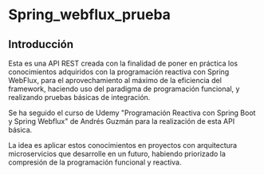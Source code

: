 # Spring_webflux_prueba
## Introducción
Esta es una API REST creada con la finalidad de poner en práctica los conocimientos adquiridos con la programación reactiva con Spring WebFlux, para el aprovechamiento al máximo de la eficiencia del framework, haciendo uso del paradigma de programación funcional, y realizando pruebas básicas de integración.

Se ha seguido el curso de Udemy "Programación Reactiva con Spring Boot y Spring Webflux" de Andrés Guzmán para la realización de esta API básica.

La idea es aplicar estos conocimientos en proyectos con arquitectura microservicios que desarrolle en un futuro, habiendo priorizado la compresión de la programación funcional y reactiva.